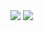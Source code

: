 <img src="https://github.com/Nisha318/Nisha318.github.io/blob/main/images/splunk%20-%20build%20dashboard%20with%20pivot.png">

<img src="https://github.com/Nisha318/Nisha318.github.io/blob/main/images/splunk%20-%20build%20dashboard%20with%20pivot%20dark%20mode.png">
